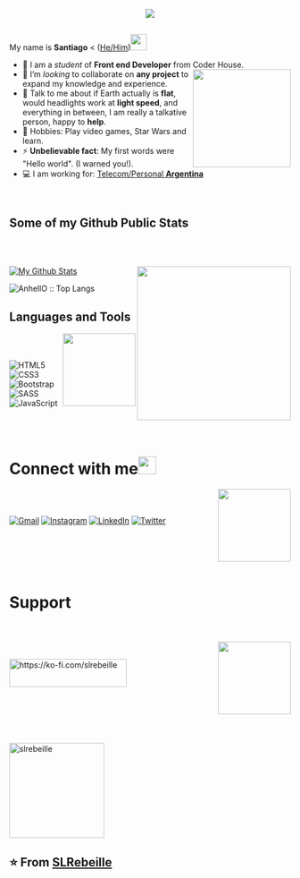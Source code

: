 <p align="center"><img src="https://i.imgur.com/A6bWGFl.gif"/></p>

## 

My name is **Santiago** < ([He/Him](https://www.mypronouns.org/he-him))<img src="https://user-images.githubusercontent.com/109183267/178823367-c546361e-cc5f-41f1-8148-f50ea79d07fa.gif" width="29px">
- 🔭 I am a *student* of **Front end Developer** from Coder House. <img src="https://user-images.githubusercontent.com/109183267/178795602-8e6ab9a8-8998-44b0-a1c6-b0a0d23d5653.png" align="right" height="175" />
- 👯 I’m *looking* to collaborate on **any project** to expand my knowledge and experience.
- 💬 Talk to me about if Earth actually is **flat**, would headlights work at **light speed**, and everything in between, I am really a talkative person, happy to **help**.
- 👾 Hobbies: Play video games, Star Wars and learn.
- ⚡ **Unbelievable fact**: My first words were "Hello world". (I warned you!).
- 💻 I am working for: <a href="https://www.teleperformance.com">Telecom/Personal **Argentina**</a>

<br>

## Some of my Github Public Stats


<br>
<br>


[![My Github Stats](https://github-readme-stats.vercel.app/api?username=SLRebeille&show_icons=true&title_color=3793c4&icon_color=ffbb00&text_color=ffffff&bg_color=000000)](https://github.com/SLRebeille)
<img src="https://user-images.githubusercontent.com/109183267/178798629-cc1c6afb-58c8-4ef8-afa2-d4adcfcfd8eb.png" align="right" height="275" />
<br>

<img src="https://github-readme-stats.vercel.app/api/top-langs/?username=SLRebeille&langs_count=10&title_color=3793c4&icon_color=ffbb00&text_color=ffffff&bg_color=000000&layout=compact" alt="AnhellO :: Top Langs" />

<br>

## Languages and Tools

<img src="https://user-images.githubusercontent.com/109183267/178802272-b0882df9-756c-4d75-a76b-d45ab55489d5.png" align="right" height="130" />

<br>
<br>

![HTML5](https://img.shields.io/badge/html5-%23E34F26.svg?style=for-the-badge&logo=html5&logoColor=white) ![CSS3](https://img.shields.io/badge/css3-%231572B6.svg?style=for-the-badge&logo=css3&logoColor=white) ![Bootstrap](https://img.shields.io/badge/bootstrap-%23563D7C.svg?style=for-the-badge&logo=bootstrap&logoColor=white) ![SASS](https://img.shields.io/badge/SASS-hotpink.svg?style=for-the-badge&logo=SASS&logoColor=white) ![JavaScript](https://img.shields.io/badge/javascript-%23323330.svg?style=for-the-badge&logo=javascript&logoColor=%23F7DF1E)

<br>
<br>

# Connect with me<img src="https://user-images.githubusercontent.com/109183267/178822608-a1feb258-4bd2-4f11-b071-c6c080763e9f.gif" height="32px">

<img src="https://user-images.githubusercontent.com/109183267/178796906-6beea195-c37a-448c-b312-e2a8073b98ad.png" align="right" height="130" />

<br>
<br>

<a href="mailto:santiagorebeille@gmail.com">![Gmail](https://img.shields.io/badge/Gmail-D14836?style=for-the-badge&logo=gmail&logoColor=white)</a>
<a href=https://www.instagram.com/beatersatanic/>![Instagram](https://img.shields.io/badge/Instagram-%23E4405F.svg?style=for-the-badge&logo=Instagram&logoColor=white)</a>
<a href="https://www.linkedin.com/in/santiago-rebeille-957916241/">![LinkedIn](https://img.shields.io/badge/linkedin-%230077B5.svg?style=for-the-badge&logo=linkedin&logoColor=white)</a>
<a href="https://twitter.com/BeaterSatanic/">![Twitter](https://img.shields.io/badge/Twitter-%231DA1F2.svg?style=for-the-badge&logo=Twitter&logoColor=white)</a>

<br>
<br>
<br>
<br>

# Support

<br>
<br>


<img src="https://user-images.githubusercontent.com/109183267/178821613-24e1aaf5-66c5-45b5-b39f-1b580ca015e6.png" align="right" height="130" />

<br>

<p><a href="https://ko-fi.com/slrebeille"> <img align="left" src="https://cdn.ko-fi.com/cdn/kofi3.png?v=3" height="50" width="210" alt="https://ko-fi.com/slrebeille" /></a></p>

<br>
<br>
<br>
<br>
<br>
<br>
<br>
<br>

<p align="left"><img width="170" src="https://komarev.com/ghpvc/?username=slrebeille&label=Profile%20views&color=0e75b6&style=flat" alt="slrebeille" /></p>

## ⭐️ From [SLRebeille](https://github.com/SLRebeille)

